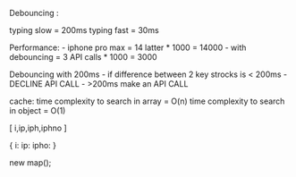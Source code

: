 Debouncing :

typing slow = 200ms
typing fast = 30ms

Performance:
    - iphone pro max  = 14 latter * 1000 = 14000
    - with debouncing = 3 API calls * 1000 = 3000 

Debouncing with 200ms
    - if difference between 2 key strocks is < 200ms - DECLINE API CALL
    - >200ms make an API CALL

cache:
time complexity to search in array = O(n)
time complexity to search in object = O(1)

[ i,ip,iph,iphno ]

{
    i:
    ip:
    ipho:
}

new map();